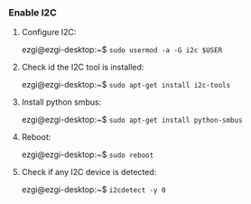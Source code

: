 ### Enable I2C

1. Configure I2C:

   ezgi@ezgi-desktop:~$ `sudo usermod -a -G i2c $USER`

2. Check id the I2C tool is installed:

   ezgi@ezgi-desktop:~$ `sudo apt-get install i2c-tools`

3. Install python smbus:

   ezgi@ezgi-desktop:~$ `sudo apt-get install python-smbus`

4. Reboot:

   ezgi@ezgi-desktop:~$ `sudo reboot`

5. Check if any I2C device is detected:

   ezgi@ezgi-desktop:~$ `i2cdetect -y 0`
